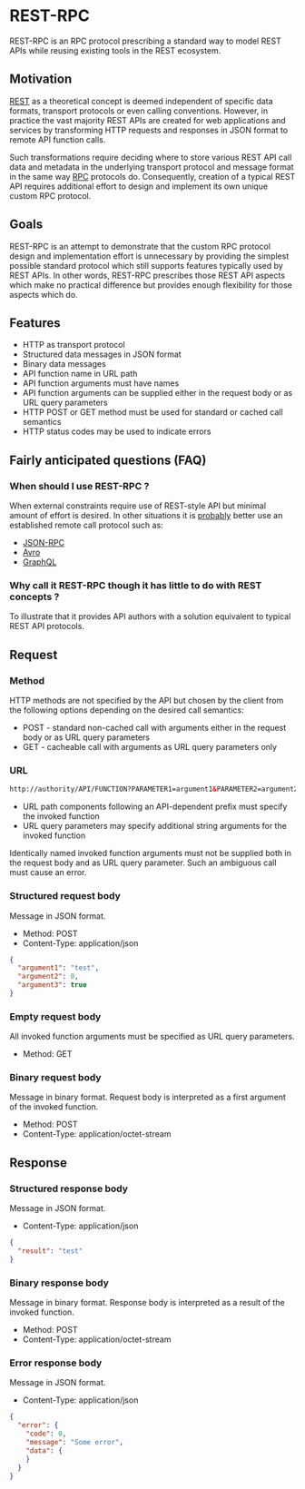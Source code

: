 # REST-RPC

REST-RPC is an RPC protocol prescribing a standard way to model REST APIs while reusing existing tools in the REST ecosystem.

## Motivation

[REST](https://en.wikipedia.org/wiki/Representational_state_transfer) as a theoretical concept is deemed independent of specific data formats, transport protocols or even calling conventions. However, in practice the vast majority REST APIs are created for web applications and services by transforming HTTP requests and responses in JSON format to remote API function calls.

Such transformations require deciding where to store various REST API call data and metadata in the underlying transport protocol and message format in the same way [RPC](https://en.wikipedia.org/wiki/Remote_procedure_call) protocols do. Consequently, creation of a typical REST API requires additional effort to design and implement its own unique custom RPC protocol.

## Goals

REST-RPC is an attempt to demonstrate that the custom RPC protocol design and implementation effort is unnecessary by providing the simplest possible standard protocol which still supports features typically used by REST APIs. In other words, REST-RPC prescribes those REST API aspects which make no practical difference but provides enough flexibility for those aspects which do.

## Features

* HTTP as transport protocol
* Structured data messages in JSON format
* Binary data messages
* API function name in URL path
* API function arguments must have names
* API function arguments can be supplied either in the request body or as URL query parameters
* HTTP POST or GET method must be used for standard or cached call semantics
* HTTP status codes may be used to indicate errors

## Fairly anticipated questions (FAQ)

### When should I use REST-RPC ?

When external constraints require use of REST-style API but minimal amount of effort is desired. In other situations it is [probably](https://youtu.be/XyJh3qKjSMk?t=53) better use an established remote call protocol such as:
- [JSON-RPC](https://en.wikipedia.org/wiki/JSON-RPC)
- [Avro](https://en.wikipedia.org/wiki/Apache_Avro)
- [GraphQL](https://en.wikipedia.org/wiki/GraphQL)

### Why call it REST-RPC though it has little to do with REST concepts ?

To illustrate that it provides API authors with a solution equivalent to typical REST API protocols.

## Request

### Method

HTTP methods are not specified by the API but chosen by the client from the following options depending on the desired call semantics:
* POST - standard non-cached call with arguments either in the request body or as URL query parameters
* GET - cacheable call with arguments as URL query parameters only

### URL

```html
http://authority/API/FUNCTION?PARAMETER1=argument1&PARAMETER2=argument2 ...
```

* URL path components following an API-dependent prefix must specify the invoked function
* URL query parameters may specify additional string arguments for the invoked function

Identically named invoked function arguments must not be supplied both in the request body and as URL query parameter. Such an ambiguous call must cause an error.

### Structured request body

Message in JSON format.

- Method: POST
- Content-Type: application/json

```json
{
  "argument1": "test",
  "argument2": 0,
  "argument3": true
}
```

### Empty request body

All invoked function arguments must be specified as URL query parameters.

- Method: GET

### Binary request body

Message in binary format. Request body is interpreted as a first argument of the invoked function.

- Method: POST
- Content-Type: application/octet-stream

## Response

### Structured response body

Message in JSON format.

- Content-Type: application/json

```json
{
  "result": "test"
}
```

### Binary response body

Message in binary format. Response body is interpreted as a result of the invoked function.

- Method: POST
- Content-Type: application/octet-stream

### Error response body

Message in JSON format.

- Content-Type: application/json

```json
{
  "error": {
    "code": 0,
    "message": "Some error",
    "data": {
    }
  }
}
```
